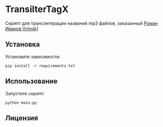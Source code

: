 # TransilterTagX
Скрипт для транслитерации названий mp3 файлов, заказанный [Роман Иванов [Irimsk]](https://www.fl.ru/users/irimsk/)

## Установка
Установите зависимости: 
```
pip install -r requirements.txt
```
## Использование
Запустите скрипт:
```
python main.py
```

## Лицензия
